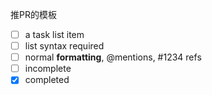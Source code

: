 推PR的模板
 
- [ ] a task list item
- [ ] list syntax required
- [ ] normal **formatting**, @mentions, #1234 refs
- [ ] incomplete
- [x] completed
